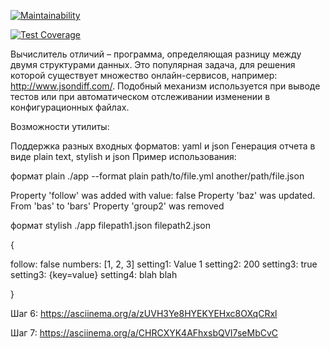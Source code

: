 [![Maintainability](https://api.codeclimate.com/v1/badges/ff003b1ba7c6c310e52f/maintainability)](https://codeclimate.com/github/Rishat1994M/java-project-71/maintainability)

[![Test Coverage](https://api.codeclimate.com/v1/badges/ff003b1ba7c6c310e52f/test_coverage)](https://codeclimate.com/github/Rishat1994M/java-project-71/test_coverage)

Вычислитель отличий – программа, определяющая разницу между двумя структурами данных. Это популярная задача, для решения которой существует множество онлайн-сервисов, например: http://www.jsondiff.com/. Подобный механизм используется при выводе тестов или при автоматическом отслеживании изменении в конфигурационных файлах.

Возможности утилиты:

Поддержка разных входных форматов: yaml и json Генерация отчета в виде plain text, stylish и json Пример использования:

формат plain
./app --format plain path/to/file.yml another/path/file.json

Property 'follow' was added with value: false Property 'baz' was updated. From 'bas' to 'bars' Property 'group2' was removed

формат stylish
./app filepath1.json filepath2.json

{

follow: false
numbers: [1, 2, 3] setting1: Value 1
setting2: 200
setting3: true
setting3: {key=value}
setting4: blah blah 

}

Шаг 6: 
    https://asciinema.org/a/zUVH3Ye8HYEKYEHxc8OXqCRxl 

Шаг 7: 
    https://asciinema.org/a/CHRCXYK4AFhxsbQVI7seMbCvC